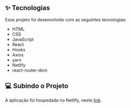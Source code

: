 ## ✨ Tecnologias

Esse projeto foi desenvolvido com as seguintes tecnologias:

- HTML
- CSS
- JavaScript
- React
- Hooks
- Axios
- yarn
- Netlify
- react-router-dom

## 💻 Subindo o Projeto

A aplicação foi hospedada no Netlify, neste [link](https://reactsimpsons.netlify.app/).